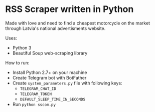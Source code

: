 # RSS Scraper written in Python
Made with love and need to find a cheapest motorcycle on the market through Latvia's national advertisments website.

Uses:
* Python 3 
* Beautiful Soup web-scraping library

How to run:
* Install Python 2.7+ on your machine
* Create Telegram bot with BotFather
* Create `system_parameters.py` file with following keys: 
    * `TELEGRAM_CHAT_ID`
    * `TELEGRAM_TOKEN`
    * `DEFAULT_SLEEP_TIME_IN_SECONDS`
* Run `python sscom.py`